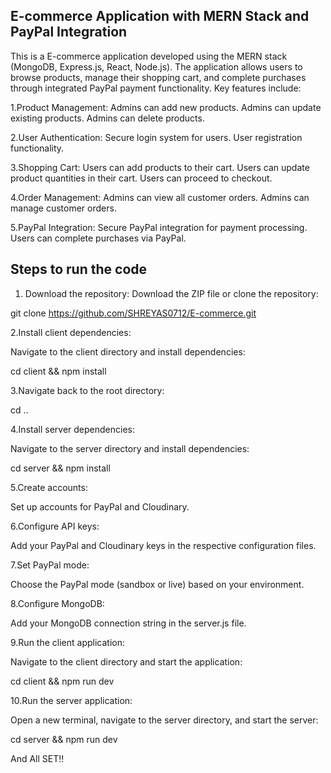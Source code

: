 ## E-commerce Application with MERN Stack and PayPal Integration
This is a E-commerce application developed using the MERN stack (MongoDB, Express.js, React, Node.js). The application allows users to browse products, manage their shopping cart, and complete purchases through integrated PayPal payment functionality. Key features include:

1.Product Management:
Admins can add new products.
Admins can update existing products.
Admins can delete products.

2.User Authentication:
Secure login system for users.
User registration functionality.

3.Shopping Cart:
Users can add products to their cart.
Users can update product quantities in their cart.
Users can proceed to checkout.

4.Order Management:
Admins can view all customer orders.
Admins can manage customer orders.

5.PayPal Integration:
Secure PayPal integration for payment processing.
Users can complete purchases via PayPal. 


## Steps to run the code
1. Download the repository:
Download the ZIP file or clone the repository:

git clone https://github.com/SHREYAS0712/E-commerce.git

2.Install client dependencies:

Navigate to the client directory and install dependencies:

cd client && npm install

3.Navigate back to the root directory:

cd ..

4.Install server dependencies:

Navigate to the server directory and install dependencies:

cd server && npm install

5.Create accounts:

Set up accounts for PayPal and Cloudinary.

6.Configure API keys:

Add your PayPal and Cloudinary keys in the respective configuration files.

7.Set PayPal mode:

Choose the PayPal mode (sandbox or live) based on your environment.

8.Configure MongoDB:

Add your MongoDB connection string in the server.js file.

9.Run the client application:

Navigate to the client directory and start the application:

cd client && npm run dev

10.Run the server application:

Open a new terminal, navigate to the server directory, and start the server:

cd server && npm run dev

And All SET!!
